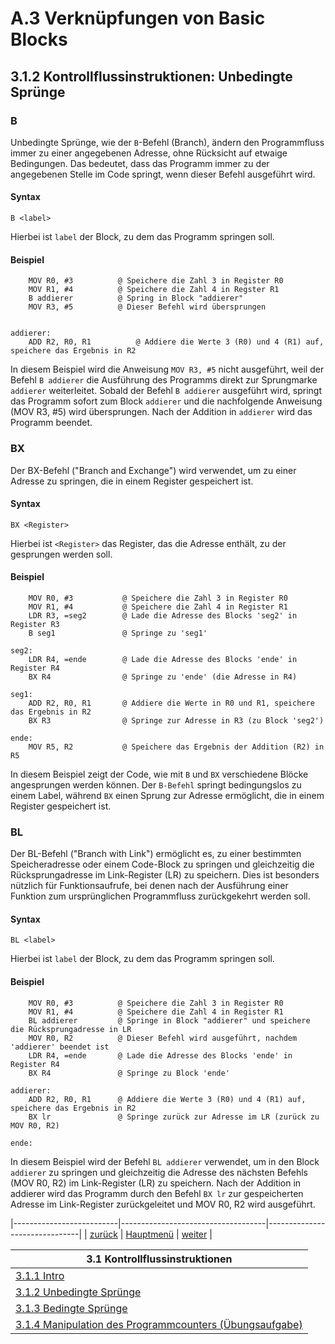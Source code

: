# A.3 Verknüpfungen von Basic Blocks
## 3.1.2 Kontrollflussinstruktionen: Unbedingte Sprünge

### B 
Unbedingte Sprünge, wie der `B`-Befehl (Branch), ändern den Programmfluss immer zu einer angegebenen Adresse, ohne Rücksicht auf etwaige Bedingungen. Das bedeutet, dass das Programm immer zu der angegebenen Stelle im Code springt, wenn dieser Befehl ausgeführt wird.

#### Syntax
```
B <label>
```
Hierbei ist `label` der Block, zu dem das Programm springen soll.

#### Beispiel
```
	MOV R0, #3			@ Speichere die Zahl 3 in Register R0
	MOV R1, #4			@ Speichere die Zahl 4 in Regster R1
	B addierer			@ Spring in Block "addierer"
	MOV R3, #5			@ Dieser Befehl wird übersprungen
	
	
addierer:
	ADD R2, R0, R1			@ Addiere die Werte 3 (R0) und 4 (R1) auf, speichere das Ergebnis in R2
```

In diesem Beispiel wird die Anweisung `MOV R3, #5` nicht ausgeführt, weil der Befehl `B addierer` die Ausführung des Programms direkt zur Sprungmarke `addierer` weiterleitet. Sobald der Befehl `B addierer` ausgeführt wird, springt das Programm sofort zum Block `addierer` und die nachfolgende Anweisung (MOV R3, #5) wird übersprungen. Nach der Addition in `addierer` wird das Programm beendet.


### BX
Der BX-Befehl ("Branch and Exchange") wird verwendet, um zu einer Adresse zu springen, die in einem Register gespeichert ist.

#### Syntax
```
BX <Register>
```
Hierbei ist `<Register>` das Register, das die Adresse enthält, zu der gesprungen werden soll. 

#### Beispiel
```
    MOV R0, #3           @ Speichere die Zahl 3 in Register R0
    MOV R1, #4           @ Speichere die Zahl 4 in Register R1
    LDR R3, =seg2        @ Lade die Adresse des Blocks 'seg2' in Register R3
    B seg1               @ Springe zu 'seg1'

seg2:
    LDR R4, =ende        @ Lade die Adresse des Blocks 'ende' in Register R4
    BX R4                @ Springe zu 'ende' (die Adresse in R4)

seg1:
    ADD R2, R0, R1       @ Addiere die Werte in R0 und R1, speichere das Ergebnis in R2
    BX R3                @ Springe zur Adresse in R3 (zu Block 'seg2')
	
ende:
    MOV R5, R2           @ Speichere das Ergebnis der Addition (R2) in R5
```

In diesem Beispiel zeigt der Code, wie mit `B` und `BX` verschiedene Blöcke angesprungen werden können. Der `B-Befehl` springt bedingungslos zu einem Label, während `BX` einen Sprung zur Adresse ermöglicht, die in einem Register gespeichert ist. 


### BL
Der BL-Befehl ("Branch with Link") ermöglicht es, zu einer bestimmten Speicheradresse oder einem Code-Block zu springen und gleichzeitig die Rücksprungadresse im Link-Register (LR) zu speichern. Dies ist besonders nützlich für Funktionsaufrufe, bei denen nach der Ausführung einer Funktion zum ursprünglichen Programmfluss zurückgekehrt werden soll.

#### Syntax
```
BL <label>
```
Hierbei ist `label` der Block, zu dem das Programm springen soll.

#### Beispiel
```
    MOV R0, #3          @ Speichere die Zahl 3 in Register R0
    MOV R1, #4          @ Speichere die Zahl 4 in Register R1
    BL addierer         @ Springe in Block "addierer" und speichere die Rücksprungadresse in LR
    MOV R0, R2          @ Dieser Befehl wird ausgeführt, nachdem 'addierer' beendet ist
    LDR R4, =ende       @ Lade die Adresse des Blocks 'ende' in Register R4
    BX R4               @ Springe zu Block 'ende'
    
addierer:
    ADD R2, R0, R1      @ Addiere die Werte 3 (R0) und 4 (R1) auf, speichere das Ergebnis in R2
    BX lr               @ Springe zurück zur Adresse im LR (zurück zu MOV R0, R2)
	
ende:
```
In diesem Beispiel wird der Befehl `BL addierer` verwendet, um in den Block `addierer` zu springen und gleichzeitig die Adresse des nächsten Befehls (MOV R0, R2) im Link-Register (LR) zu speichern. Nach der Addition in addierer wird das Programm durch den Befehl `BX lr` zur gespeicherten Adresse im Link-Register zurückgeleitet und MOV R0, R2 wird ausgeführt.

|--------------------------|------------------------------------|-------------------------------|
|   [zurück](ctrlflow.md)  |   [Hauptmenü](../ueberblick.md)    |   [weiter](bedingtespr.md)    |


| **3.1 Kontrollflussinstruktionen**                                    |
|-----------------------------------------------------------------------|
| [3.1.1 Intro](ctrlflow.md)                                            |
| [3.1.2 Unbedingte Sprünge](unbedingtespr.md)                          |
| [3.1.3 Bedingte Sprünge](bedingtespr.md)                              |
| [3.1.4 Manipulation des Programmcounters (Übungsaufgabe)](ctrlue.md)	|